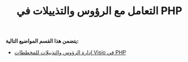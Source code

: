 ﻿---
title: التعامل مع الرؤوس والتذييلات في PHP
type: docs
weight: 50
url: /ar/java/working-with-headers-and-footers-in-php/
---
**يتضمن هذا القسم المواضيع التالية:**

- [إدارة الرؤوس والتذييلات للمخططات Visio في PHP](/diagram/ar/java/manage-headers-and-footers-of-the-visio-diagrams-in-php/)
